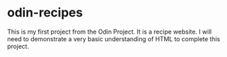 # odin-recipes
This is my first project from the Odin Project. It is a recipe website. 
I will need to demonstrate a very basic understanding of HTML to complete this project. 
